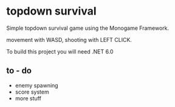 # topdown survival

Simple topdown survival game using the Monogame Framework.

movement with WASD, shooting with LEFT CLICK.

To build this project you will need .NET 6.0

## to - do

- enemy spawning
- score system
- more stuff